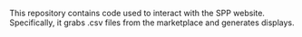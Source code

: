 This repository contains code used to interact with the SPP website. Specifically, it grabs .csv files from the marketplace and generates displays.
